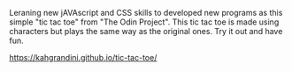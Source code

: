 Leraning new jAVAscript and CSS skills to developed new programs as this simple "tic tac toe" from "The Odin Project". This tic tac toe is made using characters but plays the same way as the original ones. Try it out and have fun.

https://kahgrandini.github.io/tic-tac-toe/
